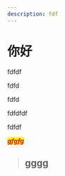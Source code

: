 ```yaml
---
description: fdf
---
```


# 你好

fdfdf&#x20;

fdfd

fdfd

fdfdfdf

fdfdf

_<mark style="color:red;">**gfgfg**</mark>_

> ## gggg
